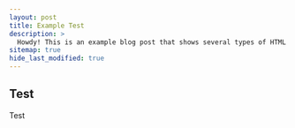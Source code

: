 ```yaml
---
layout: post
title: Example Test
description: >
  Howdy! This is an example blog post that shows several types of HTML content supported in this theme.
sitemap: true
hide_last_modified: true
---
```


## Test
Test